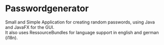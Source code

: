 # Passwordgenerator
Small and Simple Application for creating random passwords, using Java and JavaFX for the GUI.\
It also uses RessourceBundles for language support in english and german (i18n).
